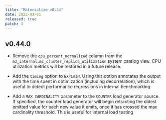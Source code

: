 ```yaml
---
title: "Materialize v0.44"
date: 2023-03-01
released: true
patch: 3
---
```


## v0.44.0

* Remove the `cpu_percent_normalized` column from the
  `mz_internal.mz_cluster_replica_utilization` system catalog view. CPU
  utilization metrics will be restored in a future release.

* Add the `timing` option to `EXPLAIN`. Using this option annotates the output
  with the time spent in optimization (including decorrelation), which is
  useful to detect performance regressions in internal benchmarking.

* Add a `MAX CARDINALITY` parameter to the `COUNTER` load generator source. If
  specified, the counter load generator will begin retracting the oldest
  emitted value for each new value it emits, once it has crossed the max
  cardinality threshold. This is useful for internal load testing.
